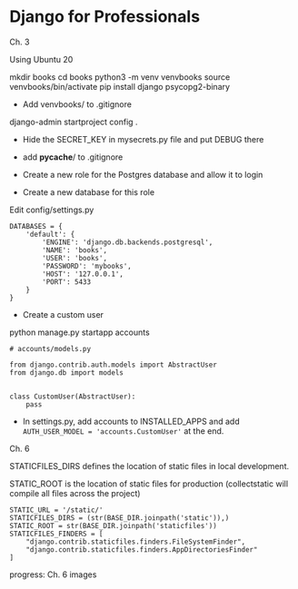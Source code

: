 # Django for Professionals

Ch. 3

Using Ubuntu 20

mkdir books
cd books
python3 -m venv venvbooks
source venvbooks/bin/activate
pip install django psycopg2-binary

* Add venvbooks/ to .gitignore

django-admin startproject config .

* Hide the SECRET_KEY in mysecrets.py file and put DEBUG there
* add __pycache__/ to .gitignore

* Create a new role for the Postgres database and allow it to login
* Create a new database for this role

Edit config/settings.py

```
DATABASES = {
    'default': {
        'ENGINE': 'django.db.backends.postgresql',        
        'NAME': 'books',
        'USER': 'books',
        'PASSWORD': 'mybooks',
        'HOST': '127.0.0.1',
        'PORT': 5433
    }
}
```

* Create a custom user

python manage.py startapp accounts

```
# accounts/models.py

from django.contrib.auth.models import AbstractUser
from django.db import models


class CustomUser(AbstractUser):
    pass
```

* In settings.py, add accounts to INSTALLED_APPS and add `AUTH_USER_MODEL = 'accounts.CustomUser'` at the end.


Ch. 6

STATICFILES_DIRS defines the location of static files in local development.

STATIC_ROOT is the location of static files for production (collectstatic will compile all files across the project)

```
STATIC_URL = '/static/'
STATICFILES_DIRS = (str(BASE_DIR.joinpath('static')),)
STATIC_ROOT = str(BASE_DIR.joinpath('staticfiles'))
STATICFILES_FINDERS = [
    "django.contrib.staticfiles.finders.FileSystemFinder",
    "django.contrib.staticfiles.finders.AppDirectoriesFinder"
]
```

progress: Ch. 6 images 